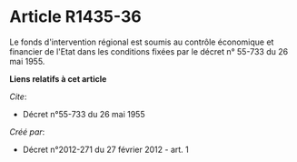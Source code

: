 # Article R1435-36

Le fonds d'intervention régional est soumis au contrôle économique et financier de l'Etat dans les conditions fixées par le
décret n° 55-733 du 26 mai 1955.

**Liens relatifs à cet article**

_Cite_:

  - Décret n°55-733 du 26 mai 1955

_Créé par_:

  - Décret n°2012-271 du 27 février 2012 - art. 1
